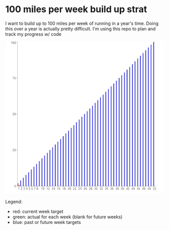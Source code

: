# 100 miles per week build up strat

I want to build up to 100 miles per week of running in a year's time. Doing this over a year is actually pretty difficult. I'm using this repo to plan and track my progress w/ code

<img src=graph.jpg/>

Legend:
- red: current week target
- green: actual for each week (blank for future weeks)
- blue: past or future week targets
